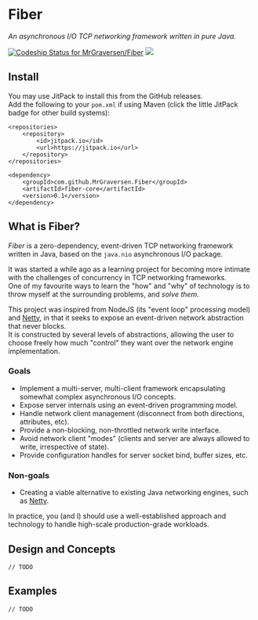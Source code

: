 # Fiber
_An asynchronous I/O TCP networking framework written in pure Java._

[ ![Codeship Status for MrGraversen/Fiber](https://app.codeship.com/projects/f7eaf010-295b-0136-174e-0a7c6efe79c9/status?branch=master)](https://app.codeship.com/projects/287302) [![](https://jitpack.io/v/MrGraversen/Fiber.svg)](https://jitpack.io/#MrGraversen/Fiber)

## Install

You may use JitPack to install this from the GitHub releases.  
Add the following to your `pom.xml` if using Maven (click the little JitPack badge for other build systems):

```
<repositories>
	<repository>
		<id>jitpack.io</id>
		<url>https://jitpack.io</url>
	</repository>
</repositories>
```

```
<dependency>
    <groupId>com.github.MrGraversen.Fiber</groupId>
    <artifactId>fiber-core</artifactId>
    <version>0.1</version>
</dependency>
```
## What is Fiber?

_Fiber_ is a zero-dependency, event-driven TCP networking framework written in Java, based on the `java.nio` asynchronous I/O package.

It was started a while ago as a learning project for becoming more intimate with the challenges of concurrency in TCP networking frameworks.  
One of my favourite ways to learn the "how" and "why" of technology is to throw myself at the surrounding problems, and _solve them_.  

This project was inspired from NodeJS (its "event loop" processing model) and [Netty](https://netty.io/), in that it seeks to expose an event-driven network abstraction that never blocks.  
It is constructed by several levels of abstractions, allowing the user to choose freely how much "control" they want over the network engine implementation. 

### Goals

* Implement a multi-server, multi-client framework encapsulating somewhat complex asynchronous I/O concepts.
* Expose server internals using an event-driven programming model.
* Handle network client management (disconnect from both directions, attributes, etc).
* Provide a non-blocking, non-throttled network write interface.
* Avoid network client "modes" (clients and server are always allowed to write, irrespective of state).
* Provide configuration handles for server socket bind, buffer sizes, etc.

### Non-goals

* Creating a viable alternative to existing Java networking engines, such as [Netty](https://netty.io/).

In practice, you (and I) should use a well-established approach and technology to handle high-scale production-grade workloads.

## Design and Concepts

`// TODO`

## Examples

`// TODO`